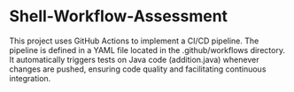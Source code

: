 # Shell-Workflow-Assessment

This project uses GitHub Actions to implement a CI/CD pipeline. The pipeline is defined in a YAML file located in the .github/workflows directory. It automatically triggers tests on Java code (addition.java) whenever changes are pushed, ensuring code quality and facilitating continuous integration.
